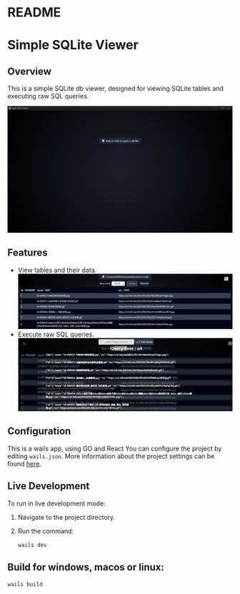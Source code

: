 # README
# Simple SQLite Viewer

## Overview

This is a simple SQLite db viewer, designed for viewing SQLite tables and executing raw SQL queries.

![Screenshot](https://github.com/44vogan/Simple-SQLite-Viewer/blob/master/Screenshot%202024-08-13%20133629.png)


## Features

- View tables and their data.
![Screenshot](https://github.com/44vogan/Simple-SQLite-Viewer/blob/master/ss20240813135612.png)
- Execute raw SQL queries.
![Screenshot](https://github.com/44vogan/Simple-SQLite-Viewer/blob/master/ss_20240813135702.png)

## Configuration
This is a wails app, using GO and React
You can configure the project by editing `wails.json`. More information about the project settings can be found [here](https://wails.io/docs/reference/project-config).

## Live Development

To run in live development mode:

1. Navigate to the project directory.
2. Run the command:

   ```bash
   wails dev
## Build for windows, macos or linux:

   ```bash
   wails build
